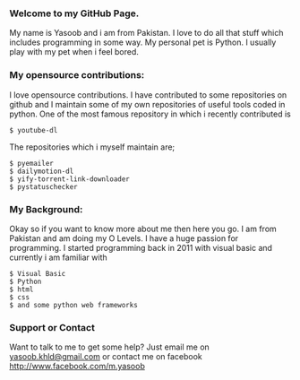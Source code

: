 ### Welcome to my GitHub Page.
My name is Yasoob and i am from Pakistan. I love to do all that stuff which includes programming in some way. My personal pet is Python. I usually play with my pet when i feel bored.

### My opensource contributions:
I love opensource contributions. I have contributed to some repositories on github and I maintain some of my own repositories of useful tools coded in python. One of the most famous repository in which i recently contributed is
```
$ youtube-dl 
```

The repositories which i myself maintain are;
```
$ pyemailer
$ dailymotion-dl
$ yify-torrent-link-downloader
$ pystatuschecker
```

### My Background:
Okay so if you want to know more about me then here you go. I am from Pakistan and am doing my O Levels. I have a huge passion for programming. I started programming back in 2011 with visual basic and currently i am familiar with 
```
$ Visual Basic
$ Python
$ html
$ css
$ and some python web frameworks
```

### Support or Contact
Want to talk to me to get some help? Just email me on yasoob.khld@gmail.com or contact me on facebook http://www.facebook.com/m.yasoob